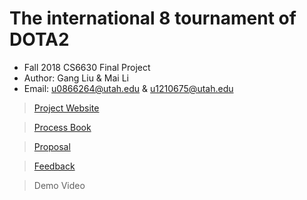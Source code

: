 # The international 8 tournament of DOTA2

 - Fall 2018 CS6630 Final Project
 - Author: Gang Liu & Mai Li
 - Email: u0866264@utah.edu & u1210675@utah.edu

>[Project Website](https://llteamvis.github.io/vis_6630/)

>[Process Book](https://llteamvis.github.io/vis_6630/processBook.pdf)

>[Proposal](https://llteamvis.github.io/vis_6630/proposal.pdf)

>[Feedback](https://llteamvis.github.io/vis_6630/feedback_exercise.pdf)

>Demo Video

